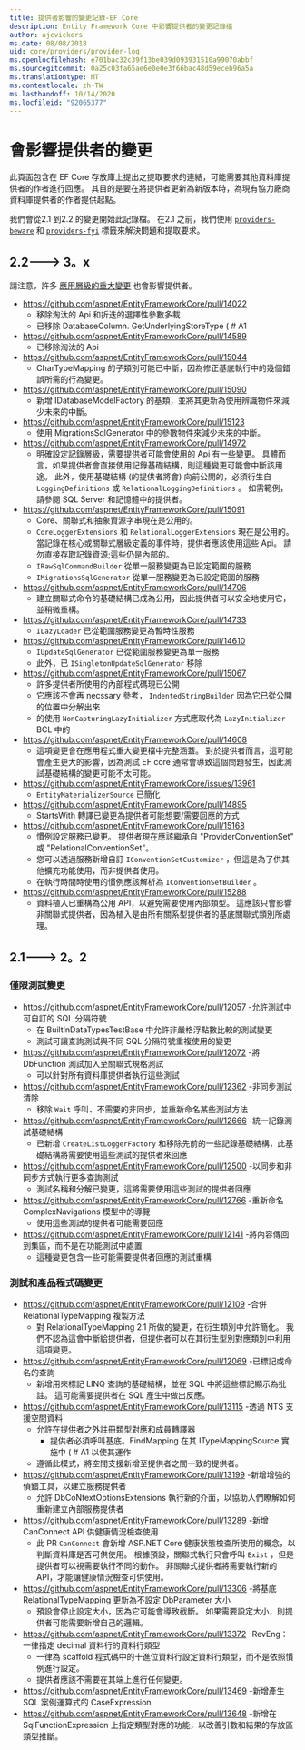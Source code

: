 ```yaml
---
title: 提供者影響的變更記錄-EF Core
description: Entity Framework Core 中影響提供者的變更記錄檔
author: ajcvickers
ms.date: 08/08/2018
uid: core/providers/provider-log
ms.openlocfilehash: e701bac32c39f13be039d093931510a99070abbf
ms.sourcegitcommit: 0a25c03fa65ae6e0e0e3f66bac48d59eceb96a5a
ms.translationtype: MT
ms.contentlocale: zh-TW
ms.lasthandoff: 10/14/2020
ms.locfileid: "92065377"
---
```

# <a name="provider-impacting-changes"></a>會影響提供者的變更

此頁面包含在 EF Core 存放庫上提出之提取要求的連結，可能需要其他資料庫提供者的作者進行回應。 其目的是要在將提供者更新為新版本時，為現有協力廠商資料庫提供者的作者提供起點。

我們會從2.1 到2.2 的變更開始此記錄檔。 在2.1 之前，我們使用 [`providers-beware`](https://github.com/aspnet/EntityFrameworkCore/labels/providers-beware) 和 [`providers-fyi`](https://github.com/aspnet/EntityFrameworkCore/labels/providers-fyi) 標籤來解決問題和提取要求。

## <a name="22-----3x"></a>2.2---> 3。x

請注意，許多 [應用層級的重大變更](xref:core/what-is-new/ef-core-3.x/breaking-changes) 也會影響提供者。

* <https://github.com/aspnet/EntityFrameworkCore/pull/14022>
  * 移除淘汰的 Api 和折迭的選擇性參數多載
  * 已移除 DatabaseColumn. GetUnderlyingStoreType ( # A1
* <https://github.com/aspnet/EntityFrameworkCore/pull/14589>
  * 已移除淘汰的 Api
* <https://github.com/aspnet/EntityFrameworkCore/pull/15044>
  * CharTypeMapping 的子類別可能已中斷，因為修正基底執行中的幾個錯誤所需的行為變更。
* <https://github.com/aspnet/EntityFrameworkCore/pull/15090>
  * 新增 IDatabaseModelFactory 的基類，並將其更新為使用辨識物件來減少未來的中斷。
* <https://github.com/aspnet/EntityFrameworkCore/pull/15123>
  * 使用 MigrationsSqlGenerator 中的參數物件來減少未來的中斷。
* <https://github.com/aspnet/EntityFrameworkCore/pull/14972>
  * 明確設定記錄層級，需要提供者可能會使用的 Api 有一些變更。 具體而言，如果提供者會直接使用記錄基礎結構，則這種變更可能會中斷該用途。 此外，使用基礎結構 (的提供者將會) 向前公開的，必須衍生自 `LoggingDefinitions` 或 `RelationalLoggingDefinitions` 。 如需範例，請參閱 SQL Server 和記憶體中的提供者。
* <https://github.com/aspnet/EntityFrameworkCore/pull/15091>
  * Core、關聯式和抽象資源字串現在是公用的。
  * `CoreLoggerExtensions` 和 `RelationalLoggerExtensions` 現在是公用的。 當記錄在核心或關聯式層級定義的事件時，提供者應該使用這些 Api。 請勿直接存取記錄資源;這些仍是內部的。
  * `IRawSqlCommandBuilder` 從單一服務變更為已設定範圍的服務
  * `IMigrationsSqlGenerator` 從單一服務變更為已設定範圍的服務
* <https://github.com/aspnet/EntityFrameworkCore/pull/14706>
  * 建立關聯式命令的基礎結構已成為公用，因此提供者可以安全地使用它，並稍微重構。
* <https://github.com/aspnet/EntityFrameworkCore/pull/14733>
  * `ILazyLoader` 已從範圍服務變更為暫時性服務
* <https://github.com/aspnet/EntityFrameworkCore/pull/14610>
  * `IUpdateSqlGenerator` 已從範圍服務變更為單一服務
  * 此外，已 `ISingletonUpdateSqlGenerator` 移除
* <https://github.com/aspnet/EntityFrameworkCore/pull/15067>
  * 許多提供者所使用的內部程式碼現已公開
  * 它應該不會再 necssary 參考， `IndentedStringBuilder` 因為它已從公開的位置中分解出來
  * 的使用 `NonCapturingLazyInitializer` 方式應取代為 `LazyInitializer` BCL 中的
* <https://github.com/aspnet/EntityFrameworkCore/pull/14608>
  * 這項變更會在應用程式重大變更檔中完整涵蓋。 對於提供者而言，這可能會產生更大的影響，因為測試 EF core 通常會導致這個問題發生，因此測試基礎結構的變更可能不太可能。
* <https://github.com/aspnet/EntityFrameworkCore/issues/13961>
  * `EntityMaterializerSource` 已簡化
* <https://github.com/aspnet/EntityFrameworkCore/pull/14895>
  * StartsWith 轉譯已變更為提供者可能想要/需要回應的方式
* <https://github.com/aspnet/EntityFrameworkCore/pull/15168>
  * 慣例設定服務已變更。 提供者現在應該繼承自 "ProviderConventionSet" 或 "RelationalConventionSet"。
  * 您可以透過服務新增自訂 `IConventionSetCustomizer` ，但這是為了供其他擴充功能使用，而非提供者使用。
  * 在執行時間時使用的慣例應該解析為 `IConventionSetBuilder` 。
* <https://github.com/aspnet/EntityFrameworkCore/pull/15288>
  * 資料植入已重構為公用 API，以避免需要使用內部類型。 這應該只會影響非關聯式提供者，因為植入是由所有關系型提供者的基底關聯式類別所處理。

## <a name="21-----22"></a>2.1---> 2。2

### <a name="test-only-changes"></a>僅限測試變更

* <https://github.com/aspnet/EntityFrameworkCore/pull/12057> -允許測試中可自訂的 SQL 分隔符號
  * 在 BuiltInDataTypesTestBase 中允許非嚴格浮點數比較的測試變更
  * 測試可讓查詢測試與不同 SQL 分隔符號重複使用的變更
* <https://github.com/aspnet/EntityFrameworkCore/pull/12072> -將 DbFunction 測試加入至關聯式規格測試
  * 可以針對所有資料庫提供者執行這些測試
* <https://github.com/aspnet/EntityFrameworkCore/pull/12362> -非同步測試清除
  * 移除 `Wait` 呼叫、不需要的非同步，並重新命名某些測試方法
* <https://github.com/aspnet/EntityFrameworkCore/pull/12666> -統一記錄測試基礎結構
  * 已新增 `CreateListLoggerFactory` 和移除先前的一些記錄基礎結構，此基礎結構將需要使用這些測試的提供者來回應
* <https://github.com/aspnet/EntityFrameworkCore/pull/12500> -以同步和非同步方式執行更多查詢測試
  * 測試名稱和分解已變更，這將需要使用這些測試的提供者回應
* <https://github.com/aspnet/EntityFrameworkCore/pull/12766> -重新命名 ComplexNavigations 模型中的導覽
  * 使用這些測試的提供者可能需要回應
* <https://github.com/aspnet/EntityFrameworkCore/pull/12141> -將內容傳回到集區，而不是在功能測試中處置
  * 這種變更包含一些可能需要提供者回應的測試重構

### <a name="test-and-product-code-changes"></a>測試和產品程式碼變更

* <https://github.com/aspnet/EntityFrameworkCore/pull/12109> -合併 RelationalTypeMapping 複製方法
  * 對 RelationalTypeMapping 2.1 所做的變更，在衍生類別中允許簡化。 我們不認為這會中斷給提供者，但提供者可以在其衍生型別對應類別中利用這項變更。
* <https://github.com/aspnet/EntityFrameworkCore/pull/12069> -已標記或命名的查詢
  * 新增用來標記 LINQ 查詢的基礎結構，並在 SQL 中將這些標記顯示為批註。 這可能需要提供者在 SQL 產生中做出反應。
* <https://github.com/aspnet/EntityFrameworkCore/pull/13115> -透過 NTS 支援空間資料
  * 允許在提供者之外註冊類型對應和成員轉譯器
    * 提供者必須呼叫基底。FindMapping 在其 ITypeMappingSource 實施中 ( # A1 以使其運作
  * 遵循此模式，將空間支援新增至提供者之間一致的提供者。
* <https://github.com/aspnet/EntityFrameworkCore/pull/13199> -新增增強的偵錯工具，以建立服務提供者
  * 允許 DbCoNtextOptionsExtensions 執行新的介面，以協助人們瞭解如何重新建立內部服務提供者
* <https://github.com/aspnet/EntityFrameworkCore/pull/13289> -新增 CanConnect API 供健康情況檢查使用
  * 此 PR `CanConnect` 會新增 ASP.NET Core 健康狀態檢查所使用的概念，以判斷資料庫是否可供使用。 根據預設，關聯式執行只會呼叫 `Exist` ，但是提供者可以視需要執行不同的動作。 非關聯式提供者將需要執行新的 API，才能讓健康情況檢查可供使用。
* <https://github.com/aspnet/EntityFrameworkCore/pull/13306> -將基底 RelationalTypeMapping 更新為不設定 DbParameter 大小
  * 預設會停止設定大小，因為它可能會導致截斷。 如果需要設定大小，則提供者可能需要新增自己的邏輯。
* <https://github.com/aspnet/EntityFrameworkCore/pull/13372> -RevEng：一律指定 decimal 資料行的資料行類型
  * 一律為 scaffold 程式碼中的十進位資料行設定資料行類型，而不是依照慣例進行設定。
  * 提供者應該不需要在其端上進行任何變更。
* <https://github.com/aspnet/EntityFrameworkCore/pull/13469> -新增產生 SQL 案例運算式的 CaseExpression
* <https://github.com/aspnet/EntityFrameworkCore/pull/13648> -新增在 SqlFunctionExpression 上指定類型對應的功能，以改善引數和結果的存放區類型推斷。

